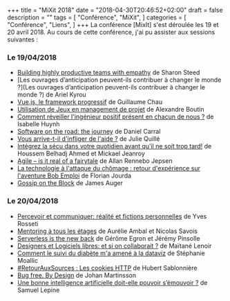 +++
title = "MiXit 2018"
date = "2018-04-30T20:46:52+02:00"
draft = false
description = ""
tags = [
    "Conférence",
    "MiXit",
]
categories = [
    "Conférence",
    "Liens",
]
+++
La conférence [MixIt] s'est déroulée les 19 et 20 avril 2018.
Au cours de cette conférence, j'ai pu assister aux sessions suivantes :
<!--more--> 
### Le 19/04/2018
- [Building highly productive teams with empathy](https://mixitconf.org/2018/building-highly-productive-teams-with-empathy) de Sharon Steed
- [Les ouvrages d’anticipation peuvent-ils contribuer à changer le monde ?](Les ouvrages d’anticipation peuvent-ils contribuer à changer le monde ?) de Ariel Kyrou
- [Vue.js, le framework progressif](https://mixitconf.org/2018/vue-js-le-framework-progressif) de Guillaume Chau
- [Utilisation de Jeux en management de projet](https://mixitconf.org/2018/utilisation-de-jeux-en-management-de-projet) de Alexandre Boutin
- [Comment réveiller l'ingénieur positif présent en chacun de nous ?](https://mixitconf.org/2018/comment-reveiller-l-ingenieur-positif-present-en-chacun-de-nous-) de Isabelle Huynh
- [Software on the road: the journey](https://mixitconf.org/2018/software-on-the-road-the-journey) de Daniel Carral
- [Vous arrive-t-il d'infliger de l'aide ?](https://mixitconf.org/2018/vous-arrive-t-il-d-infliger-de-l-aide-) de Julie Quillé
- [Intégrez la sécu dans votre quotidien avant qu’il ne soit trop tard!](https://mixitconf.org/2018/integrez-la-secu-dans-votre-quotidien-avant-qu-il-ne-soit-trop-tard-) de Houssem Belhadj Ahmed et Mickael Jeanroy
- [Agile – is it real of a fairytale](https://mixitconf.org/2018/agile-is-it-real-of-a-fairytale) de Allan Rennebo Jepsen
- [La technologie à l'attaque du chômage : retour d'expérience sur l'aventure Bob Emploi](https://mixitconf.org/2018/la-technologie-a-l-attaque-du-chomage-retour-d-experience-sur-l-aventure-bob-emploi) de Florian Jourda
- [Gossip on the Block](https://mixitconf.org/2018/gossip-on-the-block) de James Auger

### Le 20/04/2018
- [Percevoir et communiquer: réalité et fictions personnelles](https://mixitconf.org/2018/percevoir-et-communiquer-realite-et-fictions-personnelles) de Yves Rosseti
- [Mentoring à tous les étages](https://mixitconf.org/2018/mentoring-a-tous-les-etages) de Aurélie Ambal et Nicolas Savois
- [Serverless is the new back](https://mixitconf.org/2018/serverless-is-the-new-back) de Gérôme Egron et Jérémy Pinsolle
- [Designers et Logiciels libres: et si on collaborait ?](https://mixitconf.org/2018/designers-et-logiciels-libres-et-si-on-collaborait-) de Maïtané Lenoir
- [Comment le suivi du diabète m'a amené à la dataviz](https://mixitconf.org/2018/comment-le-suivi-du-diabete-m-a-amene-a-la-dataviz-) de Stéphanie Moallic
- [#RetourAuxSources : Les cookies HTTP](https://mixitconf.org/2018/-retourauxsources-les-cookies-http) de Hubert Sablonnière
- [Bug free. By Design](https://mixitconf.org/2018/bug-free-by-design) de Johan Martinsson
- [Une bonne intelligence artificielle doit-elle pouvoir s’émouvoir ?](https://mixitconf.org/2018/une-bonne-intelligence-artificielle-doit-elle-pouvoir-s-emouvoir-) de Samuel Lepine
